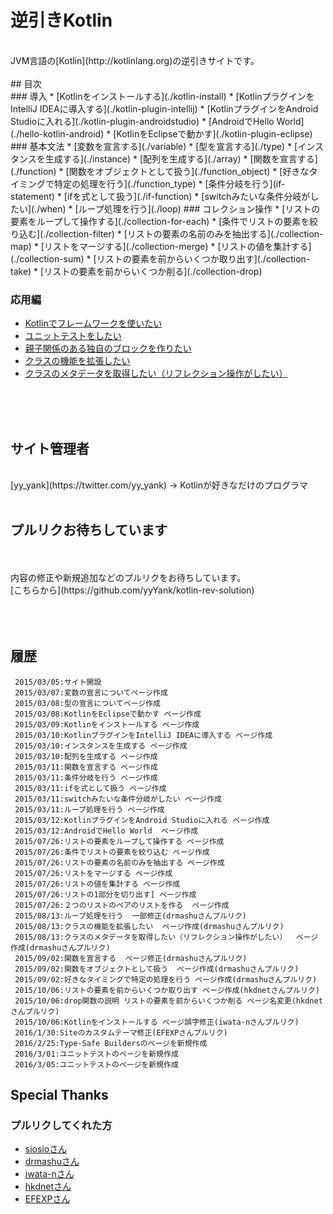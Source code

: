 # 逆引きKotlin
<br/>  
JVM言語の[Kotlin](http://kotlinlang.org)の逆引きサイトです。
<br/>  
<br/>  
## 目次
<br/>  
### 導入
* [Kotlinをインストールする](./kotlin-install)
* [KotlinプラグインをIntelliJ IDEAに導入する](./kotlin-plugin-intellij)
* [KotlinプラグインをAndroid Studioに入れる](./kotlin-plugin-androidstudio)
* [AndroidでHello World](./hello-kotlin-android)
* [KotlinをEclipseで動かす](./kotlin-plugin-eclipse)
### 基本文法
* [変数を宣言する](./variable)
* [型を宣言する](./type)
* [インスタンスを生成する](./instance)
* [配列を生成する](./array)
* [関数を宣言する](./function)
* [関数をオブジェクトとして扱う](./function_object)
* [好きなタイミングで特定の処理を行う](./function_type)
* [条件分岐を行う](if-statement)
* [ifを式として扱う](./if-function)
* [switchみたいな条件分岐がしたい](./when)
* [ループ処理を行う](./loop)
### コレクション操作
* [リストの要素をループして操作する](./collection-for-each)  
* [条件でリストの要素を絞り込む](./collection-filter)  
* [リストの要素の名前のみを抽出する](./collection-map)
* [リストをマージする](./collection-merge) 
* [リストの値を集計する](./collection-sum)
* [リストの要素を前からいくつか取り出す](./collection-take) 
* [リストの要素を前からいくつか削る](./collection-drop) 

### 応用編
* [Kotlinでフレームワークを使いたい](./framework-for-kotlin) 
* [ユニットテストをしたい](./unit-test-for-kotlin) 
* [親子関係のある独自のブロックを作りたい](./type-safe-builder) 
* [クラスの機能を拡張したい](./extension) 
* [クラスのメタデータを取得したい（リフレクション操作がしたい）](./reflection) 
   
<br/>  
<br/>  
<br/>  
   
## サイト管理者
   
<br/>  
   [yy_yank](https://twitter.com/yy_yank) -> Kotlinが好きなだけのプログラマ
   
<br/>  
<br/>  
   
   
   
## プルリクお待ちしています
<br/>
<br/>
内容の修正や新規追加などのプルリクをお待ちしています。
   
<br/>
[こちらから](https://github.com/yyYank/kotlin-rev-solution)
  
<br/>
<br/>
<br/>
<br/>
   
   
## 履歴


     2015/03/05:サイト開設
     2015/03/07:変数の宣言についてページ作成
     2015/03/08:型の宣言についてページ作成
     2015/03/08:KotlinをEclipseで動かす ページ作成
     2015/03/09:Kotlinをインストールする ページ作成
     2015/03/10:KotlinプラグインをIntelliJ IDEAに導入する ページ作成
     2015/03/10:インスタンスを生成する ページ作成
     2015/03/10:配列を生成する ページ作成
     2015/03/11:関数を宣言する ページ作成
     2015/03/11:条件分岐を行う ページ作成
     2015/03/11:ifを式として扱う ページ作成
     2015/03/11:switchみたいな条件分岐がしたい ページ作成
     2015/03/11:ループ処理を行う ページ作成
     2015/03/12:KotlinプラグインをAndroid Studioに入れる ページ作成
     2015/03/12:AndroidでHello World  ページ作成
     2015/07/26:リストの要素をループして操作する ページ作成  
     2015/07/26:条件でリストの要素を絞り込む ページ作成 
     2015/07/26:リストの要素の名前のみを抽出する ページ作成 
     2015/07/26:リストをマージする ページ作成 
     2015/07/26:リストの値を集計する ページ作成 
     2015/07/26:リストの1部分を切り出す] ページ作成 
     2015/07/26:２つのリストのペアのリストを作る  ページ作成 
     2015/08/13:ループ処理を行う  一部修正(drmashuさんプルリク) 
     2015/08/13:クラスの機能を拡張したい  ページ作成(drmashuさんプルリク) 
     2015/08/13:クラスのメタデータを取得したい（リフレクション操作がしたい）  ページ作成(drmashuさんプルリク)
     2015/09/02:関数を宣言する  ページ修正(drmashuさんプルリク)
     2015/09/02:関数をオブジェクトとして扱う  ページ作成(drmashuさんプルリク)
     2015/09/02:好きなタイミングで特定の処理を行う ページ作成(drmashuさんプルリク)
     2015/10/06:リストの要素を前からいくつか取り出す ページ作成(hkdnetさんプルリク)
     2015/10/06:drop関数の説明 リストの要素を前からいくつか削る ページ名変更(hkdnetさんプルリク)
     2015/10/06:Kotlinをインストールする ページ誤字修正(iwata-nさんプルリク)
     2016/1/30:Siteのカスタムテーマ修正(EFEXPさんプルリク)
     2016/2/25:Type-Safe Buildersのページを新規作成
     2016/3/01:ユニットテストのページを新規作成
     2016/3/05:ユニットテストのページを新規作成

## Special Thanks

### プルリクしてくれた方

* [siosioさん](https://github.com/siosio)
* [drmashuさん](https://github.com/drmashu)
* [iwata-nさん](https://github.com/iwata-n)  
* [hkdnetさん](https://github.com/hkdnet)  
* [EFEXPさん](https://github.com/EFEXP)  
   
  
   
   
   
   
   
   
